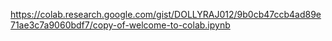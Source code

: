 https://colab.research.google.com/gist/DOLLYRAJ012/9b0cb47ccb4ad89e71ae3c7a9060bdf7/copy-of-welcome-to-colab.ipynb
